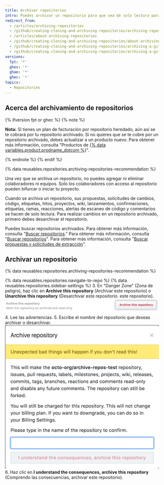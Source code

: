 ```yaml
---
title: Archivar repositorios
intro: Puedes archivar un repositorio para que sea de solo lectura para todos los usuarios e indicar que ya no necesita mantenerse activamente. También puedes desarchivar los repositorios que han sido archivados.
redirect_from:
  - /articles/archiving-repositories
  - /github/creating-cloning-and-archiving-repositories/archiving-repositories
  - /articles/about-archiving-repositories
  - /github/creating-cloning-and-archiving-repositories/about-archiving-repositories
  - /github/creating-cloning-and-archiving-repositories/archiving-a-github-repository/about-archiving-repositories
  - /github/creating-cloning-and-archiving-repositories/archiving-a-github-repository/archiving-repositories
versions:
  fpt: '*'
  ghes: '*'
  ghae: '*'
  ghec: '*'
topics:
  - Repositories
---
```


## Acerca del archivamiento de repositorios

{% ifversion fpt or ghec %}
{% note %}

**Nota:** Si tienes un plan de facturación por repositorio heredado, aún así se te cobrará por tu repositorio archivado. Si no quieres que se te cobre por un repositorio archivado, debes actualizar a un producto nuevo. Para obtener más información, consulta "Productos de [{% data variables.product.prodname_dotcom %}](/articles/github-s-products)".

{% endnote %}
{% endif %}

{% data reusables.repositories.archiving-repositories-recommendation %}

Una vez que se archiva un repositorio, no puedes agregar ni eliminar colaboradores ni equipos. Solo los colaboradores con acceso al repositorio pueden bifurcar o iniciar tu proyecto.

Cuando se archiva un repositorio, sus propuestas, solicitudes de cambios, còdigo, etiquetas, hitos, proyectos, wiki, lanzamientos, confirmaciones, etiquetas, ramas, reacciones, alertas de escaneo de còdigo y comentarios se hacen de solo lectura. Para realizar cambios en un repositorio archivado, primero debes desarchivar el repositorio.

Puedes buscar repositorios archivados. Para obtener más información, consulta "[Buscar repositorios](/search-github/searching-on-github/searching-for-repositories/#search-based-on-whether-a-repository-is-archived)." Para obtener más información, consulta "[Buscar repositorios](/articles/searching-for-repositories/#search-based-on-whether-a-repository-is-archived)". Para obtener más información, consulta "[Buscar propuestas y solicitudes de extracción](/search-github/searching-on-github/searching-issues-and-pull-requests/#search-based-on-whether-a-repository-is-archived)".

## Archivar un repositorio

{% data reusables.repositories.archiving-repositories-recommendation %}

{% data reusables.repositories.navigate-to-repo %}
{% data reusables.repositories.sidebar-settings %}
3. En "Danger Zone" (Zona de peligro), haz clic en **Archive this repository** (Archivar este repositorio) o **Unarchive this repository** (Desarchivar este repositorio. este repositorio). ![Botón Archive this repository (Archivar este repositorio)](/assets/images/help/repository/archive-repository.png)
4. Lee las advertencias.
5. Escribe el nombre del repositorio que deseas archivar o desarchivar. ![Advertencias para archivar el repositorio](/assets/images/help/repository/archive-repository-warnings.png)
6. Haz clic en **I understand the consequences, archive this repository** (Comprendo las consecuencias, archivar este repositorio).
